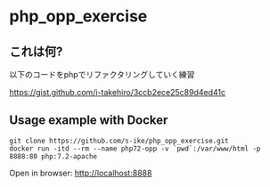 # php_opp_exercise

## これは何?
以下のコードをphpでリファクタリングしていく練習

https://gist.github.com/i-takehiro/3ccb2ece25c89d4ed41c

## Usage example with Docker
```
git clone https://github.com/s-ike/php_opp_exercise.git
docker run -itd --rm --name php72-opp -v `pwd`:/var/www/html -p 8888:80 php:7.2-apache
```
Open in browser: [http://localhost:8888](http://localhost:8888)
